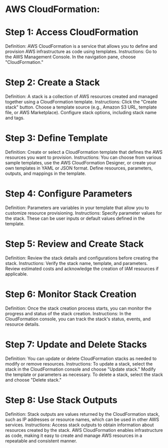 # AWS CloudFormation:

# Step 1: Access CloudFormation
   Definition: AWS CloudFormation is a service that allows you to define and provision AWS infrastructure as code using templates.
   Instructions:
       Go to the AWS Management Console.
       In the navigation pane, choose "CloudFormation."

# Step 2: Create a Stack
   Definition: A stack is a collection of AWS resources created and managed together using a CloudFormation template.
   Instructions:
       Click the "Create stack" button.
       Choose a template source (e.g., Amazon S3 URL, template file, or AWS Marketplace).
       Configure stack options, including stack name and tags.

# Step 3: Define Template
   Definition: Create or select a CloudFormation template that defines the AWS resources you want to provision.
   Instructions:
       You can choose from various sample templates, 
       use the AWS CloudFormation Designer, or create your own templates in YAML or JSON format.
       Define resources, parameters, outputs, and mappings in the template.

# Step 4: Configure Parameters
   Definition: Parameters are variables in your template that allow you to customize resource provisioning.
   Instructions:
      Specify parameter values for the stack. 
      These can be user inputs or default values defined in the template.

# Step 5: Review and Create Stack
   Definition: Review the stack details and configurations before creating the stack.
   Instructions:
       Verify the stack name, template, and parameters.
       Review estimated costs and acknowledge the creation of IAM resources if applicable.

# Step 6: Monitor Stack Creation
   Definition: Once the stack creation process starts, you can monitor the progress and status of the stack creation.
   Instructions:
       In the CloudFormation console, you can track the stack's status, events, and resource details.

# Step 7: Update and Delete Stacks
   Definition: You can update or delete CloudFormation stacks as needed to modify or remove resources.
   Instructions:
      To update a stack, select the stack in the CloudFormation console and choose "Update stack." 
      Modify the template or parameters as necessary.
      To delete a stack, select the stack and choose "Delete stack."

# Step 8: Use Stack Outputs
   Definition: Stack outputs are values returned by the CloudFormation stack, such as IP addresses or resource names, which can be used in other AWS services.
   Instructions:
      Access stack outputs to obtain information about resources created by the stack.
      AWS CloudFormation enables infrastructure as code, making it easy to create and manage AWS resources in a repeatable and consistent manner. 
